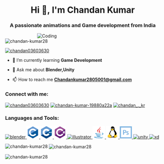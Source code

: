 <h1 align="center">Hi 👋, I'm Chandan Kumar</h1>
<h3 align="center">A passionate animations and Game development from India</h3>
<img align="right" alt="Coding" width="400" src="https://tamirkhan.in/blog/wp-content/uploads/2019/07/full-stack-developer-skills-1024x834.jpg">



<p align="left"> <img src="https://komarev.com/ghpvc/?username=chandan-kumar28&label=Profile%20views&color=0e75b6&style=flat" alt="chandan-kumar28" /> </p>

<p align="left"> <a href="https://twitter.com/chandan03603630" target="blank"><img src="https://img.shields.io/twitter/follow/chandan03603630?logo=twitter&style=for-the-badge" alt="chandan03603630" /></a> </p>

- 🌱 I’m currently learning **Game Development**

- 💬 Ask me about **Blender,Unity**

- 📫 How to reach me **Chandankumar2805001@gmail.com**

<h3 align="left">Connect with me:</h3>
<p align="left">
<a href="https://twitter.com/chandan03603630" target="blank"><img align="center" src="https://raw.githubusercontent.com/rahuldkjain/github-profile-readme-generator/master/src/images/icons/Social/twitter.svg" alt="chandan03603630" height="30" width="40" /></a>
<a href="https://linkedin.com/in/chandan-kumar-19880a22a" target="blank"><img align="center" src="https://raw.githubusercontent.com/rahuldkjain/github-profile-readme-generator/master/src/images/icons/Social/linked-in-alt.svg" alt="chandan-kumar-19880a22a" height="30" width="40" /></a>
<a href="https://instagram.com/chandan_._kr" target="blank"><img align="center" src="https://raw.githubusercontent.com/rahuldkjain/github-profile-readme-generator/master/src/images/icons/Social/instagram.svg" alt="chandan_._kr" height="30" width="40" /></a>
</p>

<h3 align="left">Languages and Tools:</h3>
<p align="left"> <a href="https://www.blender.org/" target="_blank" rel="noreferrer"> <img src="https://download.blender.org/branding/community/blender_community_badge_white.svg" alt="blender" width="40" height="40"/> </a> <a href="https://www.cprogramming.com/" target="_blank" rel="noreferrer"> <img src="https://raw.githubusercontent.com/devicons/devicon/master/icons/c/c-original.svg" alt="c" width="40" height="40"/> </a> <a href="https://www.w3schools.com/cpp/" target="_blank" rel="noreferrer"> <img src="https://raw.githubusercontent.com/devicons/devicon/master/icons/cplusplus/cplusplus-original.svg" alt="cplusplus" width="40" height="40"/> </a> <a href="https://www.w3schools.com/cs/" target="_blank" rel="noreferrer"> <img src="https://raw.githubusercontent.com/devicons/devicon/master/icons/csharp/csharp-original.svg" alt="csharp" width="40" height="40"/> </a> <a href="https://www.adobe.com/in/products/illustrator.html" target="_blank" rel="noreferrer"> <img src="https://www.vectorlogo.zone/logos/adobe_illustrator/adobe_illustrator-icon.svg" alt="illustrator" width="40" height="40"/> </a> <a href="https://www.java.com" target="_blank" rel="noreferrer"> <img src="https://raw.githubusercontent.com/devicons/devicon/master/icons/java/java-original.svg" alt="java" width="40" height="40"/> </a> <a href="https://www.linux.org/" target="_blank" rel="noreferrer"> <img src="https://raw.githubusercontent.com/devicons/devicon/master/icons/linux/linux-original.svg" alt="linux" width="40" height="40"/> </a> <a href="https://www.photoshop.com/en" target="_blank" rel="noreferrer"> <img src="https://raw.githubusercontent.com/devicons/devicon/master/icons/photoshop/photoshop-line.svg" alt="photoshop" width="40" height="40"/> </a> <a href="https://unity.com/" target="_blank" rel="noreferrer"> <img src="https://www.vectorlogo.zone/logos/unity3d/unity3d-icon.svg" alt="unity" width="40" height="40"/> </a> <a href="https://www.adobe.com/products/xd.html" target="_blank" rel="noreferrer"> <img src="https://cdn.worldvectorlogo.com/logos/adobe-xd.svg" alt="xd" width="40" height="40"/> </a> </p>

<p><img align="left" src="https://github-readme-stats.vercel.app/api/top-langs?username=chandan-kumar28&show_icons=true&locale=en&layout=compact" alt="chandan-kumar28" /></p>

<p>&nbsp;<img align="center" src="https://github-readme-stats.vercel.app/api?username=chandan-kumar28&show_icons=true&locale=en" alt="chandan-kumar28" /></p>

<p><img align="center" src="https://github-readme-streak-stats.herokuapp.com/?user=chandan-kumar28&" alt="chandan-kumar28" /></p>
